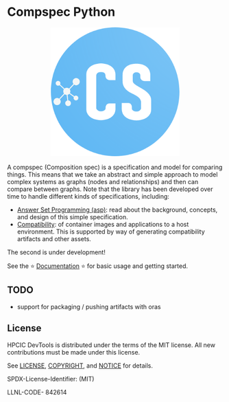 # Compspec Python

<p align="center">
  <img height="300" src="https://raw.githubusercontent.com/compspec/spec/main/img/compspec-circle.png">
</p>

A compspec (Composition spec) is a specification and model for comparing things. This means
that we take an abstract and simple approach to model complex systems as graphs (nodes
and relationships) and then can compare between graphs. Note that the library has been developed over time
to handle different kinds of specifications, including:

 - [Answer Set Programming (asp)](https://github.com/compspec/spec/tree/main/abi): read about the background, concepts, and design of this simple specification.
 - [Compatibility](https://github.com/compspec/spec/tree/main/compatibility): of container images and applications to a host environment. This is supported by way of generating compatibility artifacts and other assets.

The second is under development!

See the ⭐️ [Documentation](https://compspec.github.io/compspec) ⭐️ for basic usage
and getting started.

## TODO

 - support for packaging / pushing artifacts with oras

## License

HPCIC DevTools is distributed under the terms of the MIT license.
All new contributions must be made under this license.

See [LICENSE](https://github.com/compspec/compspec/blob/main/LICENSE),
[COPYRIGHT](https://github.com/compspec/compspec/blob/main/COPYRIGHT), and
[NOTICE](https://github.com/compspec/compspec/blob/main/NOTICE) for details.

SPDX-License-Identifier: (MIT)

LLNL-CODE- 842614
